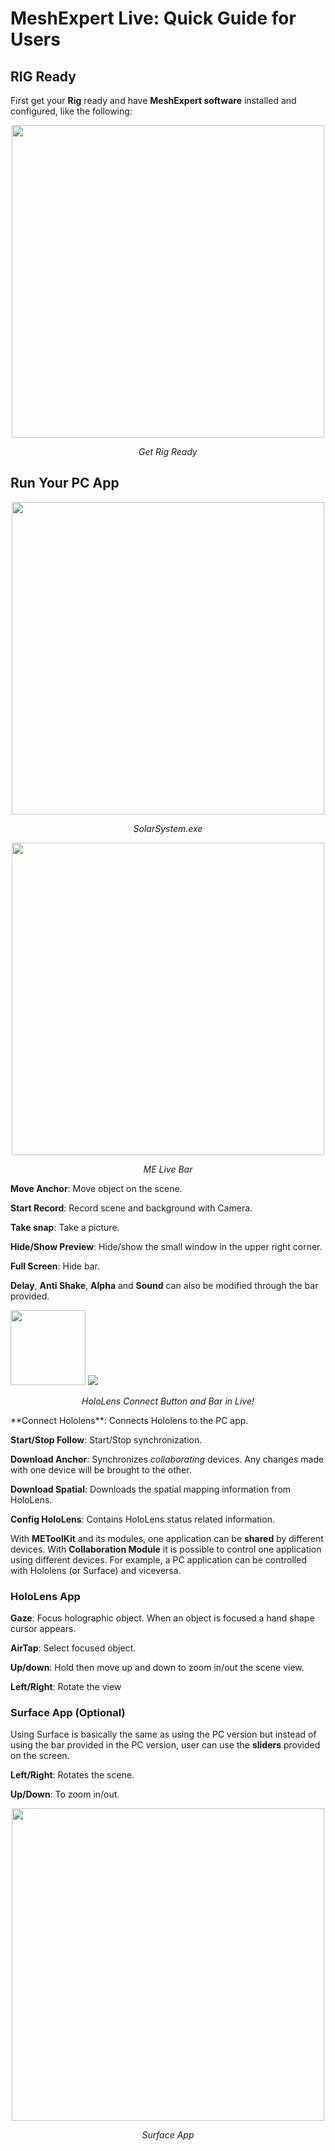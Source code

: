 # MeshExpert Live: Quick Guide for Users

## RIG Ready

First get your **Rig** ready and have **MeshExpert software** installed and configured, like the following:

<p align="center">
<img src="https://user-images.githubusercontent.com/7636848/26872303-9d9425d0-4ba8-11e7-8e90-80e7389a41e2.png" width="500">
<p align="center"><em>Get Rig Ready</em></p>
</p>

## Run Your PC App

<p align="center">
<img src="https://user-images.githubusercontent.com/26377727/31922652-dd777f68-b8a8-11e7-8e04-6d76e3eb1625.png" width="500">
<p align="center"><em>SolarSystem.exe</em></p>
</p>

<p align="center">
<img src="https://user-images.githubusercontent.com/26377727/31922726-406bd15a-b8a9-11e7-9b41-652447e8da88.png" width="500">
<p align="center"><em>ME Live Bar</em></p>
</p>

**Move Anchor**: Move object on the scene.

**Start Record**: Record scene and background with Camera. 

**Take snap**: Take a picture.

**Hide/Show Preview**: Hide/show the small window in the upper right corner. 

**Full Screen**: Hide bar. 

**Delay**, **Anti Shake**, **Alpha** and **Sound** can also be modified through the bar provided.

<p align="left">
<img src="https://user-images.githubusercontent.com/26377727/31922725-403500ee-b8a9-11e7-8aaf-996c676f1e20.png" height="120" />
<img src="https://user-images.githubusercontent.com/26377727/31930357-07da7fac-b8d2-11e7-9ae5-2539eeebb4cd.png">
<p align="center"><em>HoloLens Connect Button and  Bar in Live!</em></p>
</p>
**Connect Hololens**: Connects Hololens to the PC app.

**Start/Stop Follow**: Start/Stop synchronization.

**Download Anchor**: Synchronizes *collaborating* devices. Any changes made with one device will be brought to the other. 

**Download Spatial**: Downloads the spatial mapping information from HoloLens.

**Config HoloLens**: Contains HoloLens status related information.

With **METoolKit** and its modules, one application can be **shared** by different devices. With **Collaboration Module** it is possible to control one application using different devices. For example, a PC application can be controlled with Hololens (or Surface) and viceversa.

### HoloLens App

**Gaze**: Focus holographic object. When an object is focused a hand shape cursor appears.

**AirTap**: Select focused object.

**Up/down**: Hold then move up and down to zoom in/out the scene view.

**Left/Right**: Rotate the view

### Surface App (Optional)
Using Surface is basically the same as using the PC version but instead of using the bar provided in the PC version, user can use the **sliders** provided on the screen.

**Left/Right**: Rotates the scene.

**Up/Down**: To zoom in/out. 

<p align="center">
<img src="https://user-images.githubusercontent.com/26377727/31924683-c562c52e-b8b5-11e7-8060-195a3445d7d3.png" width="500">
<p align="center"><em>Surface App</em></p>
</p>
